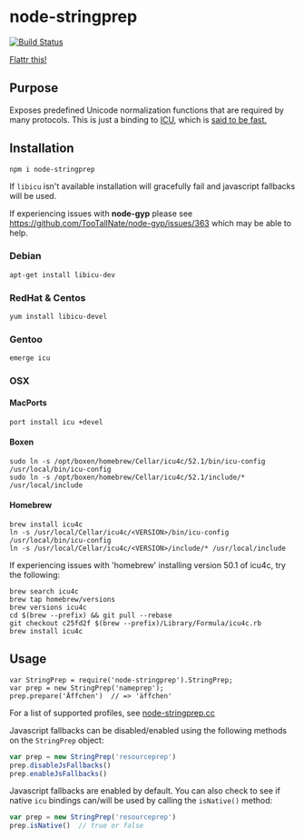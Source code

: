 # node-stringprep #

[![Build Status](https://travis-ci.org/node-xmpp/node-stringprep.png)](https://travis-ci.org/node-xmpp/node-stringprep)

[Flattr this!](https://flattr.com/thing/44598/node-stringprep)

## Purpose ##

Exposes predefined Unicode normalization functions that are required by many protocols. This is just a binding to [ICU](http://icu-project.org/), which is [said to be fast.](http://ayena.de/node/74)

## Installation ##

    npm i node-stringprep

If `libicu` isn't available installation will gracefully fail and javascript fallbacks will be used.

If experiencing issues with __node-gyp__ please see https://github.com/TooTallNate/node-gyp/issues/363 which may be able to help.

### Debian ###

    apt-get install libicu-dev

### RedHat & Centos ###

    yum install libicu-devel

### Gentoo ###

    emerge icu

### OSX ###
#### MacPorts ####
    port install icu +devel

#### Boxen ####

    sudo ln -s /opt/boxen/homebrew/Cellar/icu4c/52.1/bin/icu-config /usr/local/bin/icu-config
    sudo ln -s /opt/boxen/homebrew/Cellar/icu4c/52.1/include/* /usr/local/include
    
#### Homebrew ####
    brew install icu4c
    ln -s /usr/local/Cellar/icu4c/<VERSION>/bin/icu-config /usr/local/bin/icu-config
    ln -s /usr/local/Cellar/icu4c/<VERSION>/include/* /usr/local/include

If experiencing issues with 'homebrew' installing version 50.1 of icu4c, try the following:

    brew search icu4c
    brew tap homebrew/versions
    brew versions icu4c
    cd $(brew --prefix) && git pull --rebase
    git checkout c25fd2f $(brew --prefix)/Library/Formula/icu4c.rb
    brew install icu4c

## Usage ##

    var StringPrep = require('node-stringprep').StringPrep;
    var prep = new StringPrep('nameprep');
    prep.prepare('Äffchen')  // => 'äffchen'

For a list of supported profiles, see [node-stringprep.cc](http://github.com/astro/node-stringprep/blob/master/node-stringprep.cc#L160)

Javascript fallbacks can be disabled/enabled using the following methods on the `StringPrep` object:

```javascript
var prep = new StringPrep('resourceprep')
prep.disableJsFallbacks()
prep.enableJsFallbacks()
```

Javascript fallbacks are enabled by default. You can also check to see if native `icu` bindings can/will be used by calling the `isNative()` method:

```javascript
var prep = new StringPrep('resourceprep')
prep.isNative()  // true or false
```
